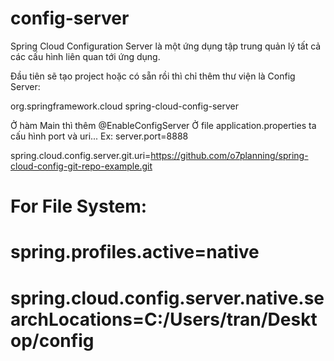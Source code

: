 # config-server
Spring Cloud Configuration Server là một ứng dụng tập trung quản lý tất cả các cấu hình liên quan tới ứng dụng. 

Đầu tiên sẽ tạo project hoặc có sẵn rồi thì chỉ thêm thư viện là Config Server:

<dependency>
   <groupId>org.springframework.cloud</groupId>
   <artifactId>spring-cloud-config-server</artifactId>
</dependency>

Ở hàm Main thì thêm @EnableConfigServer
Ở file application.properties ta cấu hình port và uri...
Ex:
server.port=8888

spring.cloud.config.server.git.uri=https://github.com/o7planning/spring-cloud-config-git-repo-example.git

# For File System:
# spring.profiles.active=native
# spring.cloud.config.server.native.searchLocations=C:/Users/tran/Desktop/config
